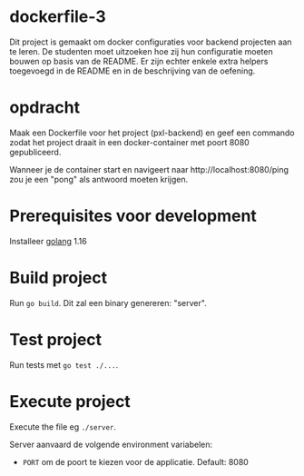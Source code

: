 # dockerfile-3

Dit project is gemaakt om docker configuraties voor backend projecten aan te leren. De studenten moet uitzoeken hoe zij hun configuratie moeten bouwen op basis van de README. Er zijn echter enkele extra helpers toegevoegd in de README en in de beschrijving van de oefening.

# opdracht

Maak een Dockerfile voor het project (pxl-backend) en geef een commando zodat het project draait in een docker-container met poort 8080 gepubliceerd.

Wanneer je de container start en navigeert naar http://localhost:8080/ping zou je een "pong" als antwoord moeten krijgen.

# Prerequisites voor development

Installeer [golang](https://golang.org/doc/install) 1.16

# Build project

Run `go build`. Dit zal een binary genereren: "server".

# Test project

Run tests met `go test ./...`.

# Execute project

Execute the file eg `./server`.

Server aanvaard de volgende environment variabelen:

- `PORT` om de poort te kiezen voor de applicatie. Default: 8080

